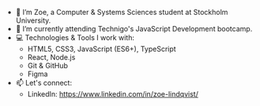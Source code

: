 - 👋 I’m Zoe, a Computer & Systems Sciences student at Stockholm University.
- 🌱 I’m currently attending Technigo's JavaScript Development bootcamp. 
- 💻 Technologies & Tools I work with:
  - HTML5, CSS3, JavaScript (ES6+), TypeScript
  - React, Node.js
  - Git & GitHub
  - Figma
- 📫 Let's connect: 
  - LinkedIn: https://www.linkedin.com/in/zoe-lindqvist/


<!---
zoe-lindqvist/zoe-lindqvist is a ✨ special ✨ repository because its `README.md` (this file) appears on your GitHub profile.
You can click the Preview link to take a look at your changes.
--->
